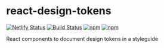 # react-design-tokens

[![Netlify Status](https://api.netlify.com/api/v1/badges/2d445b9e-ea14-44b6-8382-28665005063e/deploy-status)](https://app.netlify.com/sites/react-design-tokens/deploys) [![Build Status](https://travis-ci.org/component-driven/react-design-tokens.svg)](https://travis-ci.org/component-driven/react-design-tokens) [![npm](https://img.shields.io/npm/v/@component-driven/react-design-tokens.svg)](https://www.npmjs.com/package/@component-driven/react-design-tokens) [![npm](https://img.shields.io/npm/v/@component-driven/react-design-tokens.svg)](https://www.npmjs.com/package/@component-driven/react-design-tokens)

React components to document design tokens in a styleguide

